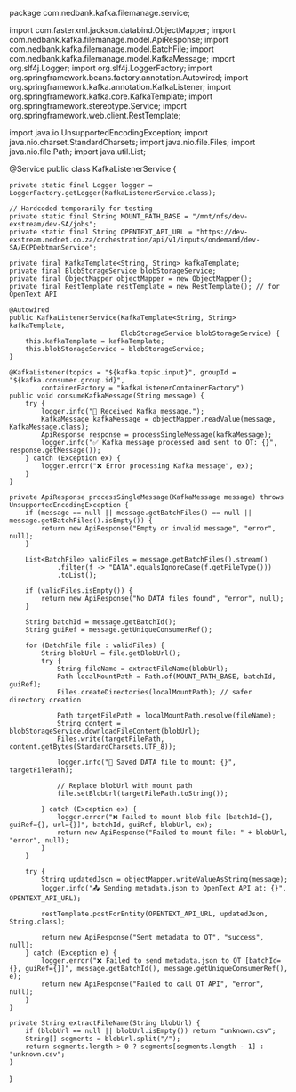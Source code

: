 package com.nedbank.kafka.filemanage.service;

import com.fasterxml.jackson.databind.ObjectMapper;
import com.nedbank.kafka.filemanage.model.ApiResponse;
import com.nedbank.kafka.filemanage.model.BatchFile;
import com.nedbank.kafka.filemanage.model.KafkaMessage;
import org.slf4j.Logger;
import org.slf4j.LoggerFactory;
import org.springframework.beans.factory.annotation.Autowired;
import org.springframework.kafka.annotation.KafkaListener;
import org.springframework.kafka.core.KafkaTemplate;
import org.springframework.stereotype.Service;
import org.springframework.web.client.RestTemplate;

import java.io.UnsupportedEncodingException;
import java.nio.charset.StandardCharsets;
import java.nio.file.Files;
import java.nio.file.Path;
import java.util.List;

@Service
public class KafkaListenerService {

    private static final Logger logger = LoggerFactory.getLogger(KafkaListenerService.class);

    // Hardcoded temporarily for testing
    private static final String MOUNT_PATH_BASE = "/mnt/nfs/dev-exstream/dev-SA/jobs";
    private static final String OPENTEXT_API_URL = "https://dev-exstream.nednet.co.za/orchestration/api/v1/inputs/ondemand/dev-SA/ECPDebtmanService";

    private final KafkaTemplate<String, String> kafkaTemplate;
    private final BlobStorageService blobStorageService;
    private final ObjectMapper objectMapper = new ObjectMapper();
    private final RestTemplate restTemplate = new RestTemplate(); // for OpenText API

    @Autowired
    public KafkaListenerService(KafkaTemplate<String, String> kafkaTemplate,
                                BlobStorageService blobStorageService) {
        this.kafkaTemplate = kafkaTemplate;
        this.blobStorageService = blobStorageService;
    }

    @KafkaListener(topics = "${kafka.topic.input}", groupId = "${kafka.consumer.group.id}",
            containerFactory = "kafkaListenerContainerFactory")
    public void consumeKafkaMessage(String message) {
        try {
            logger.info("📩 Received Kafka message.");
            KafkaMessage kafkaMessage = objectMapper.readValue(message, KafkaMessage.class);
            ApiResponse response = processSingleMessage(kafkaMessage);
            logger.info("✅ Kafka message processed and sent to OT: {}", response.getMessage());
        } catch (Exception ex) {
            logger.error("❌ Error processing Kafka message", ex);
        }
    }

    private ApiResponse processSingleMessage(KafkaMessage message) throws UnsupportedEncodingException {
        if (message == null || message.getBatchFiles() == null || message.getBatchFiles().isEmpty()) {
            return new ApiResponse("Empty or invalid message", "error", null);
        }

        List<BatchFile> validFiles = message.getBatchFiles().stream()
                .filter(f -> "DATA".equalsIgnoreCase(f.getFileType()))
                .toList();

        if (validFiles.isEmpty()) {
            return new ApiResponse("No DATA files found", "error", null);
        }

        String batchId = message.getBatchId();
        String guiRef = message.getUniqueConsumerRef();

        for (BatchFile file : validFiles) {
            String blobUrl = file.getBlobUrl();
            try {
                String fileName = extractFileName(blobUrl);
                Path localMountPath = Path.of(MOUNT_PATH_BASE, batchId, guiRef);
                Files.createDirectories(localMountPath); // safer directory creation

                Path targetFilePath = localMountPath.resolve(fileName);
                String content = blobStorageService.downloadFileContent(blobUrl);
                Files.write(targetFilePath, content.getBytes(StandardCharsets.UTF_8));

                logger.info("📁 Saved DATA file to mount: {}", targetFilePath);

                // Replace blobUrl with mount path
                file.setBlobUrl(targetFilePath.toString());

            } catch (Exception ex) {
                logger.error("❌ Failed to mount blob file [batchId={}, guiRef={}, url={}]", batchId, guiRef, blobUrl, ex);
                return new ApiResponse("Failed to mount file: " + blobUrl, "error", null);
            }
        }

        try {
            String updatedJson = objectMapper.writeValueAsString(message);
            logger.info("📤 Sending metadata.json to OpenText API at: {}", OPENTEXT_API_URL);

            restTemplate.postForEntity(OPENTEXT_API_URL, updatedJson, String.class);

            return new ApiResponse("Sent metadata to OT", "success", null);
        } catch (Exception e) {
            logger.error("❌ Failed to send metadata.json to OT [batchId={}, guiRef={}]", message.getBatchId(), message.getUniqueConsumerRef(), e);
            return new ApiResponse("Failed to call OT API", "error", null);
        }
    }

    private String extractFileName(String blobUrl) {
        if (blobUrl == null || blobUrl.isEmpty()) return "unknown.csv";
        String[] segments = blobUrl.split("/");
        return segments.length > 0 ? segments[segments.length - 1] : "unknown.csv";
    }
}
